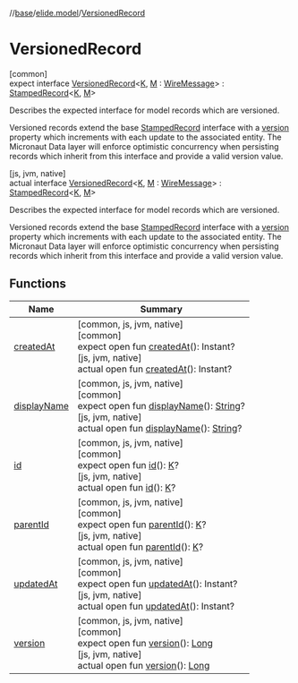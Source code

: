 //[base](../../../index.md)/[elide.model](../index.md)/[VersionedRecord](index.md)

# VersionedRecord

[common]\
expect interface [VersionedRecord](index.md)&lt;[K](index.md), [M](index.md) : [WireMessage](../-wire-message/index.md)&gt; : [StampedRecord](../-stamped-record/index.md)&lt;[K](index.md), [M](index.md)&gt; 

Describes the expected interface for model records which are versioned.

Versioned records extend the base [StampedRecord](../-stamped-record/index.md) interface with a [version](version.md) property which increments with each update to the associated entity. The Micronaut Data layer will enforce optimistic concurrency when persisting records which inherit from this interface and provide a valid version value.

[js, jvm, native]\
actual interface [VersionedRecord](index.md)&lt;[K](index.md), [M](index.md) : [WireMessage](../-wire-message/index.md)&gt; : [StampedRecord](../-stamped-record/index.md)&lt;[K](index.md), [M](index.md)&gt; 

Describes the expected interface for model records which are versioned.

Versioned records extend the base [StampedRecord](../-stamped-record/index.md) interface with a [version](version.md) property which increments with each update to the associated entity. The Micronaut Data layer will enforce optimistic concurrency when persisting records which inherit from this interface and provide a valid version value.

## Functions

| Name | Summary |
|---|---|
| [createdAt](../-stamped-record/created-at.md) | [common, js, jvm, native]<br>[common]<br>expect open fun [createdAt](../-stamped-record/created-at.md)(): Instant?<br>[js, jvm, native]<br>actual open fun [createdAt](../-stamped-record/created-at.md)(): Instant? |
| [displayName](../-app-record/display-name.md) | [common, js, jvm, native]<br>[common]<br>expect open fun [displayName](../-app-record/display-name.md)(): [String](https://kotlinlang.org/api/latest/jvm/stdlib/kotlin/-string/index.html)?<br>[js, jvm, native]<br>actual open fun [displayName](../-app-record/display-name.md)(): [String](https://kotlinlang.org/api/latest/jvm/stdlib/kotlin/-string/index.html)? |
| [id](../-app-record/id.md) | [common, js, jvm, native]<br>[common]<br>expect open fun [id](../-app-record/id.md)(): [K](index.md)?<br>[js, jvm, native]<br>actual open fun [id](../-app-record/id.md)(): [K](index.md)? |
| [parentId](../-app-record/parent-id.md) | [common, js, jvm, native]<br>[common]<br>expect open fun [parentId](../-app-record/parent-id.md)(): [K](index.md)?<br>[js, jvm, native]<br>actual open fun [parentId](../-app-record/parent-id.md)(): [K](index.md)? |
| [updatedAt](../-stamped-record/updated-at.md) | [common, js, jvm, native]<br>[common]<br>expect open fun [updatedAt](../-stamped-record/updated-at.md)(): Instant?<br>[js, jvm, native]<br>actual open fun [updatedAt](../-stamped-record/updated-at.md)(): Instant? |
| [version](version.md) | [common, js, jvm, native]<br>[common]<br>expect open fun [version](version.md)(): [Long](https://kotlinlang.org/api/latest/jvm/stdlib/kotlin/-long/index.html)<br>[js, jvm, native]<br>actual open fun [version](version.md)(): [Long](https://kotlinlang.org/api/latest/jvm/stdlib/kotlin/-long/index.html) |
